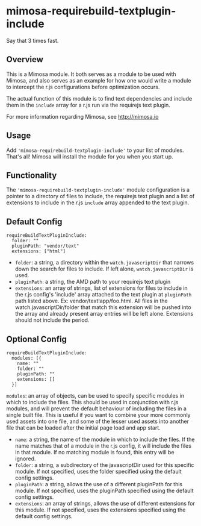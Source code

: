 mimosa-requirebuild-textplugin-include
===========

Say that 3 times fast.

## Overview

This is a Mimosa module.  It both serves as a module to be used with Mimosa, and also serves as an example for how one would write a module to intercept the r.js configurations before optimization occurs.

The actual function of this module is to find text dependencies and include them in the `include` array for a r.js run via the requirejs text plugin.

For more information regarding Mimosa, see http://mimosa.io

## Usage

Add `'mimosa-requirebuild-textplugin-include'` to your list of modules.  That's all!  Mimosa will install the module for you when you start up.

## Functionality

The `'mimosa-requirebuild-textplugin-include'` module configuration is a pointer to a directory of files to include, the requirejs text plugin and a list of extensions to include in the r.js `include` array appended to the text plugin.

## Default Config

```
requireBuildTextPluginInclude:
  folder: ""
  pluginPath: "vendor/text"
  extensions: ["html"]
```

* `folder`: a string, a directory within the `watch.javascriptDir` that narrows down the search for files to include.  If left alone, `watch.javascriptDir` is used.
* `pluginPath`: a string, the AMD path to your requirejs text plugin
* `extensions`: an array of strings,  list of extensions for files to include in the r.js config's 'include' array attached to the text plugin at `pluginPath` path listed above.  Ex: vendor/text!app/foo.html. All files in the watch.javascriptDir/folder that match this extension will be pushed into the array and already present array entries will be left alone. Extensions should not include the period.

## Optional Config

```
requireBuildTextPluginInclude:
  modules: [{
    name: ""
    folder: ""
    pluginPath: ""
    extensions: []
  }]
```

`modules`: an array of objects, can be used to specify specific modules in which to include the files. This should be used in conjunction with r.js modules, and will prevent the default behaviour of including the files in a single built file. This is useful if you want to combine your more commonly used assets into one file, and some of the lesser used assets into another file that can be loaded after the initial page load and app start.

  * `name`: a string, the name of the module in which to include the files. If the name matches that of a module in the r.js config, it will include the files in that module. If no matching module is found, this entry will be ignored.
  * `folder`: a string, a subdirectory of the javascriptDir used for this specific module. If not specified, uses the folder specified using the default config settings.
  * `pluginPath`: a string, allows the use of a different pluginPath for this module. If not specified, uses the pluginPath specified using the default config settings.
  * `extensions`: an array of strings, allows the use of different extensions for this module. If not specified, uses the extensions specified using the default config settings.
